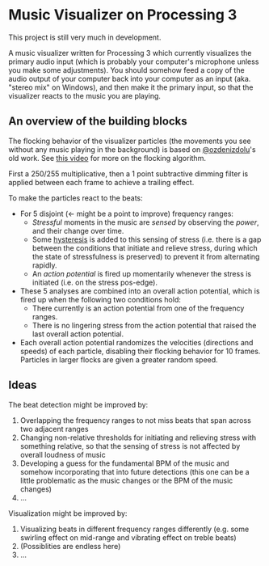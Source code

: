 # Music Visualizer on Processing 3
This project is still very much in development.

A music visualizer written for Processing 3 which currently visualizes the primary audio input (which is probably your computer's microphone unless you make some adjustments).
You should somehow feed a copy of the audio output of your computer back into your computer as an input (aka. "stereo mix" on Windows), and then make it the primary input, so that the visualizer reacts to the music you are playing.

## An overview of the building blocks
The flocking behavior of the visualizer particles (the movements you see without any music playing in the background) is based on [@ozdenizdolu](https://github.com/ozdenizdolu)'s old work. See [this video](https://www.youtube.com/watch?v=mhjuuHl6qHM) for more on the flocking algorithm.

First a 250/255 multiplicative, then a 1 point subtractive dimming filter is applied between each frame to achieve a trailing effect.

To make the particles react to the beats:
- For 5 disjoint (← might be a point to improve) frequency ranges:
  - *Stressful* moments in the music are *sensed* by observing the *power*, and their change over time.
  - Some [hysteresis](https://en.wikipedia.org/wiki/Hysteresis#Electronic_circuits) is added to this sensing of stress (i.e. there is a gap between the conditions that initiate and relieve stress, during which the state of stressfulness is preserved) to prevent it from alternating rapidly.
  - An *action potential* is fired up momentarily whenever the stress is initiated (i.e. on the stress pos-edge).
- These 5 analyses are combined into an overall action potential, which is fired up when the following two conditions hold:
  - There currently is an action potential from one of the frequency ranges.
  - There is no lingering stress from the action potential that raised the last overall action potential.
- Each overall action potential randomizes the velocities (directions and speeds) of each particle, disabling their flocking behavior for 10 frames. Particles in larger flocks are given a greater random speed.

## Ideas
The beat detection might be improved by:
1) Overlapping the frequency ranges to not miss beats that span across two adjacent ranges
2) Changing non-relative thresholds for initiating and relieving stress with something relative, so that the sensing of stress is not affected by overall loudness of music
3) Developing a guess for the fundamental BPM of the music and somehow incorporating that into future detections (this one can be a little problematic as the music changes or the BPM of the music changes)
4) ...

Visualization might be improved by:
1) Visualizing beats in different frequency ranges differently (e.g. some swirling effect on mid-range and vibrating effect on treble beats)
2) (Possiblities are endless here)
3) ...
